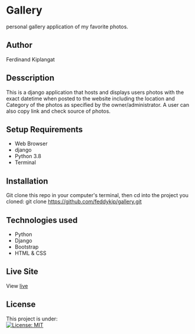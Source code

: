 # Gallery
 personal gallery application of my favorite  photos.
## Author
Ferdinand Kiplangat
## Desscription
This is a django application that hosts and displays users photos with the exact datetime when posted to the website including the location and Category of the photos as specified by the owner/administrator. A user can also copy link and check source of photos.
## Setup Requirements
* Web Browser
* django
* Python 3.8
* Terminal
## Installation
Git clone this repo in your computer's terminal, then cd into the project you cloned:
git clone https://github.com/feddykip/gallery.git
## Technologies used
* Python
* Django
* Bootstrap
* HTML & CSS
## Live Site
View [live](https://feddy400.herokuapp.com/)
## License
This project is under:  
[![License: MIT](https://img.shields.io/badge/License-MIT-yellow.svg)](LICENSE)
